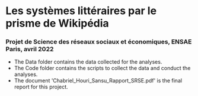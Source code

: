 # Les systèmes littéraires par le prisme de Wikipédia
### Projet de Science des réseaux sociaux et économiques, ENSAE Paris, avril 2022

- The Data folder contains the data collected for the analyses.
- The Code folder contains the scripts to collect the data and conduct the analyses.
- The document 'Chabriel_Houri_Sansu_Rapport_SRSE.pdf' is the final report for this project.
